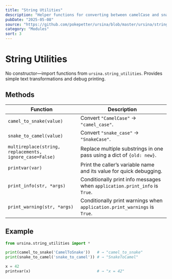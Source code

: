 ```yaml
---
title: "String Utilities"
description: "Helper functions for converting between camelCase and snake_case, multi‑replace, and debug printing."
pubDate: "2025-05-08"
source: "https://github.com/pokepetter/ursina/blob/master/ursina/string_utilities.py"
category: "Modules"
sort: 3
---
```


# String Utilities

No constructor—import functions from `ursina.string_utilities`. Provides simple text transformations and debug printing.

## Methods

| Function                        | Description                                                                              |
|---------------------------------|------------------------------------------------------------------------------------------|
| `camel_to_snake(value)`         | Convert `"CamelCase"` → `"camel_case"`.                                                   |
| `snake_to_camel(value)`         | Convert `"snake_case"` → `"SnakeCase"`.                                                  |
| `multireplace(string, replacements, ignore_case=False)` | Replace multiple substrings in one pass using a dict of `{old: new}`.        |
| `printvar(var)`                 | Print the caller’s variable name and its value for quick debugging.                       |
| `print_info(str, *args)`        | Conditionally print info messages when `application.print_info` is `True`.                |
| `print_warning(str, *args)`     | Conditionally print warnings when `application.print_warnings` is `True`.                 |

## Example

```python
from ursina.string_utilities import *

print(camel_to_snake('CamelToSnake'))   # → "camel_to_snake"
print(snake_to_camel('snake_to_camel')) # → "SnakeToCamel"

x = 42
printvar(x)                             # → "x = 42"
